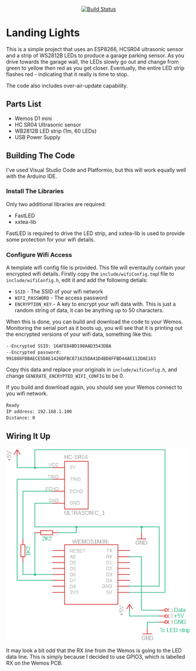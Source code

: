 <p align=center>
<a href="https://travis-ci.org/jamesbattersby/esp8266-landing-lights"><img src="https://travis-ci.org/jamesbattersby/esp8266-landing-lights.svg?branch=master" alt="Build Status"></a>
</p>

# Landing Lights
This is a simple project that uses an ESP8266, HCSR04 ultrasonic sensor and a strip of WS2812B LEDs to produce a garage parking sensor.
As you drive towards the garage wall, the LEDs slowly go out and change from green to yellow then red as you get closer.  Eventually, 
the entire LED strip flashes red - indicating that it really is time to stop.

The code also includes over-air-update capability.

## Parts List
- Wemos D1 mini
- HC SR04 Ultrasonic sensor
- WB2812B LED strip (1m, 60 LEDs)
- USB Power Supply

## Building The Code
I've used Visual Studio Code and Platformio, but this will work equally well with the Arduino IDE.

### Install The Libraries
Only two additional libraries are required:
- FastLED
- xxtea-lib

FastLED is required to drive the LED strip, and xxtea-lib is used to provide some protection for your wifi details.

### Configure Wifi Access
A template wifi config file is provided.  This file will eventaully contain your encrypted wifi details.  Firstly copy the `include/wifiConfig.tmp`l file to `include/wifiConfig.h`, edit it and add the following detials:

- `SSID` - The SSID of your wifi network
- `WIFI_PASSWORD` - The access password
- `ENCRYPTION_KEY` - A key to encrypt your wifi data with.  This is just a random string of data, it can be anything up to 50 characters.

When this is done, you can build and download the code to your Wemos.  Monitoring the serial port as it boots up, you will see that it is printing out the encrypted versions of your wifi data, something like this:

`--Encrypted SSID: 16AFE84BD198AAD3543DBA`<br/>
`--Encrypted password: 991888FBBAECE5DAE1426DFBC871635DA41D4BD8FFBD44AE112DAE163`

Copy this data and replace your originals in `include/wifiConfig.h`, and change `GENERATE_ENCRYPTED_WIFI_CONFIG` to be 0.

If you build and download again, you should see your Wemos connect to you wifi network.

`Ready`<br/>
`IP address: 192.168.1.100`<br/>
`Distance: 0`

## Wiring It Up
![Schematic](schematic.png)

It may look a bit odd that the RX line from the Wemos is going to the LED data line.  This is simply because I decided to use GPIO3, which is labelled RX on the Wemos PCB.

